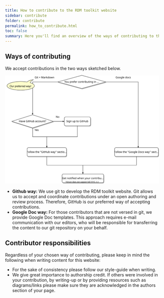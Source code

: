 ```yaml
---
title: How to contribute to the RDM toolkit website
sidebar: contribute
folder: contribute
permalink: how_to_contribute.html
toc: false
summary: Here you'll find an overview of the ways of contributing to this website. Depending on your chosen way, please follow the links on the left, where you'll find step-by-step instructions.  
---
```



## Ways of contributing 

We accept contributions in the two ways sketched below. <br/>
 
![image](images/howto_contribute_overview.svg)

* **Github way:** We use git to develop the RDM toolkit website. Git allows us to accept and coordinate contributions under an open authoring and review process. Therefore, GitHub is our preferred way of accepting contributions.  
* **Google Doc way:** For those contributors that are not versed in git, we provide Google Doc templates. This approach requires e-mail communication with our editors, who will be responsible for transferring the content to our git repository on your behalf.

## Contributor responsibilities

Regardless of your chosen way of contributing, please keep in mind the following when writing content for this website:

* For the sake of consistency please follow our style-guide when writing.
* We give great importance to authorship credit. If others were involved in your contribution, by writing-up or by providing resources such as diagrams/links please make sure they are acknowledged in the authors section of your page.

